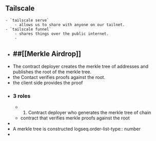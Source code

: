 ## Tailscale
	- `tailscale serve`
		- allows us to share with anyone on our tailnet.
	- `tailscale funnel`
		- shares things over the public internet.
		-
- ## ##[[Merkle Airdrop]]
- The contract deployer creates the merkle tree of addresses and publishes the root of the merkle tree.
- the Contact verifies proofs against the root.
- the client side provides the proof
- ### 3 roles
	- 1. Contract deployer who generates the merkle tree of chain
	- contract that verifies merkle proofs against the root
-
- A merkle tree is constructed
  logseq.order-list-type:: number
-